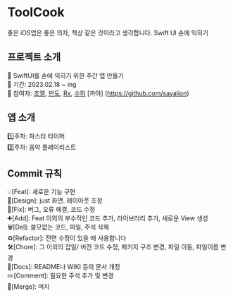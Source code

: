 # ToolCook
  좋은 iOS앱은 좋은 의자, 책상 같은 것이라고 생각합니다. Swift UI 손에 익히기
  
  ## 프로젝트 소개
  📌 SwiftUI를 손에 익히기 위한 주간 앱 만들기 </br>
  📌 기간: 2023.02.18 ~ ing </br>
  📌 참여자: [조앨](https://github.com/JJinuk), [만도](https://github.com/thisisthewa2), [Rx](https://github.com/kangddong), [수하](https://github.com/sueunal) [까야] (https://github.com/sayalion) </br>


  ## 앱 소개
  1️⃣주차: 파스타 타이머 </br>
  2️⃣주차: 음악 플레이리스트 </br>

## Commit 규칙

💡[Feat]: 새로운 기능 구현 </br>
🎨[Design]: just 화면. 레이아웃 조정 </br>
🐛[Fix]: 버그, 오류 해결, 코드 수정 </br>
➕[Add]: Feat 이외의 부수적인 코드 추가, 라이브러리 추가, 새로운 View 생성 </br>
🗑️[Del]: 쓸모없는 코드, 파일, 주석 삭제 </br>
♻️[Refactor]: 전면 수정이 있을 때 사용합니다 </br>
🛠️[Chore]: 그 이외의 잡일/ 버전 코드 수정, 패키지 구조 변경, 파일 이동, 파일이름 변경 </br>
📝[Docs]: README나 WIKI 등의 문서 개정 </br>
✏️[Comment]: 필요한 주석 추가 및 변경 </br>
🔀[Merge]: 머지 </br>
